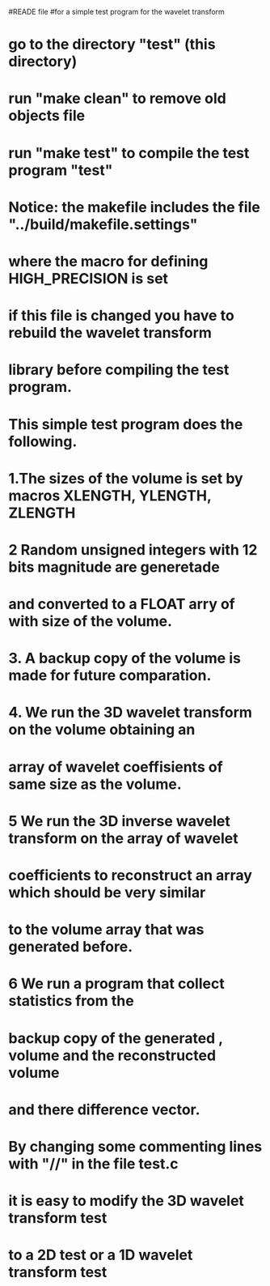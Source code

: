 #READE  file
#for a simple test program for the wavelet transform

# go to the directory "test"      (this directory)

# run  "make clean" to remove old objects file
# run "make test"   to compile  the test program   "test"

# Notice: the makefile includes the file "../build/makefile.settings"
#  where the  macro for defining HIGH_PRECISION  is set
#  if this file is changed you have to rebuild the wavelet transform
#  library  before compiling the test program.



#   This simple test program does the following.

#  1.The sizes of the volume is set by macros XLENGTH, YLENGTH, ZLENGTH

#  2 Random unsigned integers with 12 bits magnitude are generetade
#   and converted to a FLOAT arry of with size of the volume.
 
# 3. A backup copy of the volume is made for future comparation.

# 4. We run the 3D wavelet transform on the volume obtaining an
#     array of wavelet coeffisients of same size as the volume.

# 5 We run the 3D inverse wavelet transform on the array of wavelet
#   coefficients to reconstruct  an array  which should be very similar
#   to the volume array  that was generated before.

# 6  We run a program that collect  statistics from  the
#   backup copy of the generated , volume and the reconstructed volume 
#   and there difference vector.  

 
#  By changing some commenting  lines with "//" in the file test.c
#  it is easy to modify the 3D wavelet transform test
#   to a 2D test or a 1D   wavelet transform test